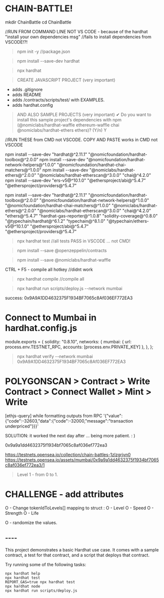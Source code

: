 # CHAIN-BATTLE!

mkdir ChainBattle
cd ChainBattle

//RUN FROM COMMAND LINE NOT VS CODE - because of the hardhat "install your own dependencies msg"
//fails to install dependencies from VSCODE!?!

>npm init -y  //package.json

>npm install --save-dev hardhat

>npx hardhat

> CREATE JAVASCRIPT PROJECT (very important)
- adds .gitignore
- adds README
- adds /contracts/scripts/test/ with EXAMPLES.
- adds hardhat.config

> AND ALSO SAMPLE PROJECTS (very important)
✔ Do you want to install this sample project's dependencies with npm (@nomiclabs/hardhat-waffle ethereum-waffle chai @nomiclabs/hardhat-ethers ethers)? (Y/n) Y

//RUN THESE from CMD not VSCODE. COPY AND PASTE works in CMD not VSCODE

npm install --save-dev "hardhat@^2.11.1" "@nomicfoundation/hardhat-toolbox@^2.0.0" 
npm install --save-dev "@nomicfoundation/hardhat-network-helpers@^1.0.0" "@nomicfoundation/hardhat-chai-matchers@^1.0.0"
npm install --save-dev "@nomiclabs/hardhat-ethers@^2.0.0" "@nomiclabs/hardhat-etherscan@^3.0.0" "chai@^4.2.0" 
npm install --save-dev "ers-v5@^10.1.0" "@ethersproject/abi@^5.4.7" "@ethersproject/providers@^5.4.7"

npm install --save-dev "hardhat@^2.11.1" "@nomicfoundation/hardhat-toolbox@^2.0.0" "@nomicfoundation/hardhat-network-helpers@^1.0.0" 
"@nomicfoundation/hardhat-chai-matchers@^1.0.0" "@nomiclabs/hardhat-ethers@^2.0.0" "@nomiclabs/hardhat-etherscan@^3.0.0" "chai@^4.2.0" 
"ethers@^5.4.7" "hardhat-gas-reporter@^1.0.8" "solidity-coverage@^0.8.0" "@typechain/hardhat@^6.1.2" "typechain@^8.1.0" "@typechain/ethers-v5@^10.1.0" "@ethersproject/abi@^5.4.7" "@ethersproject/providers@^5.4.7"

> npx hardhat test  //all tests PASS in VSCODE ... not CMD!

> npm install --save @openzeppelin/contracts

> npm install --save @nomiclabs/hardhat-waffle

CTRL + F5 - compile all hotkey //didnt work

> npx hardhat compile  //compile all

> npx hardhat run scripts/deploy.js --network mumbai

success: 0x9A9A1DD4632375F1934BF7065c8Af036EF772EA3

# Connect to Mumbai in hardhat.config.js
module.exports = {
  solidity: "0.8.10",
  networks: {
    mumbai: {
      url: process.env.TESTNET_RPC,
      accounts: [process.env.PRIVATE_KEY]
    },
  },
};

> npx hardhat verify --network mumbai 0x9A9A1DD4632375F1934BF7065c8Af036EF772EA3


# POLYGONSCAN > Contract > Write Contract > Connect Wallet > Mint > Write

[ethjs-query] while formatting outputs from RPC '{"value":{"code":-32603,"data":{"code":-32000,"message":"transaction underpriced"}}}'

SOLUTION: it worked the next day after ... being more patient. : )

0x9a9a1dd4632375f1934bf7065c8af036ef772ea3

https://testnets.opensea.io/collection/chain-battles-1zlzgrjvn0
https://testnets.opensea.io/assets/mumbai/0x9a9a1dd4632375f1934bf7065c8af036ef772ea3/1

> Level 1 - from 0 to 1.

# CHALLENGE - add attributes

O - Change tokenIdToLevels[] mapping to struct :
O - Level
O - Speed
O - Strength
O - Life

O - randomize the values.

## ----
This project demonstrates a basic Hardhat use case. It comes with a sample contract, a test for that contract, and a script that deploys that contract.

Try running some of the following tasks:

```shell
npx hardhat help
npx hardhat test
REPORT_GAS=true npx hardhat test
npx hardhat node
npx hardhat run scripts/deploy.js
```
